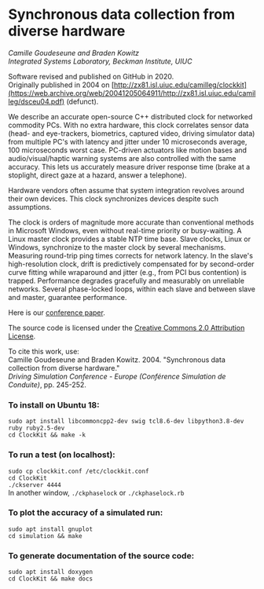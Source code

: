 # Synchronous data collection from diverse hardware

*Camille Goudeseune and Braden Kowitz  
Integrated Systems Laboratory, Beckman Institute, UIUC*

Software revised and published on GitHub in 2020.  
Originally published in 2004 on [http://zx81.isl.uiuc.edu/camilleg/clockkit](https://web.archive.org/web/20041205064911/http://zx81.isl.uiuc.edu/camilleg/dsceu04.pdf) (defunct).

We describe an accurate open-source C++ distributed clock for networked
commodity PCs.  With no extra hardware, this clock correlates sensor data
(head- and eye-trackers, biometrics, captured video, driving simulator
data) from multiple PC's with latency and jitter under 10 microseconds
average, 100 microseconds worst case.  PC-driven actuators like motion
bases and audio/visual/haptic warning systems are also controlled with
the same accuracy.  This lets us accurately measure driver response time
(brake at a stoplight, direct gaze at a hazard, answer a telephone).

Hardware vendors often assume that system integration revolves around
their own devices.  This clock synchronizes devices despite such assumptions.

The clock is orders of magnitude more accurate than conventional methods
in Microsoft Windows, even without real-time priority or busy-waiting.
A Linux master clock provides a stable NTP time base.  Slave clocks,
Linux or Windows, synchronize to the master clock by several mechanisms.
Measuring round-trip ping times corrects for network latency.  In the
slave's high-resolution clock, drift is predictively compensated for
by second-order curve fitting while wraparound and jitter (e.g., from
PCI bus contention) is trapped.  Performance degrades gracefully and
measurably on unreliable networks.  Several phase-locked loops, within
each slave and between slave and master, guarantee performance.

Here is our [conference paper](dsceu04.pdf).

The source code is licensed under the [Creative Commons 2.0 Attribution License](http://creativecommons.org/licenses/by/2.0).

To cite this work, use:  
Camille Goudeseune and Braden Kowitz.  2004.  "Synchronous data collection from diverse hardware."  
*Driving Simulation Conference - Europe (Conférence Simulation de Conduite)*, pp. 245-252. 

### To install on Ubuntu 18:
`sudo apt install libcommoncpp2-dev swig tcl8.6-dev libpython3.8-dev ruby ruby2.5-dev`  
`cd ClockKit && make -k`
### To run a test (on localhost):
`sudo cp clockkit.conf /etc/clockkit.conf`  
`cd ClockKit`  
`./ckserver 4444`  
In another window, `./ckphaselock` or `./ckphaselock.rb`
### To plot the accuracy of a simulated run:
`sudo apt install gnuplot`  
`cd simulation && make`
### To generate documentation of the source code:
`sudo apt install doxygen`  
`cd ClockKit && make docs`
